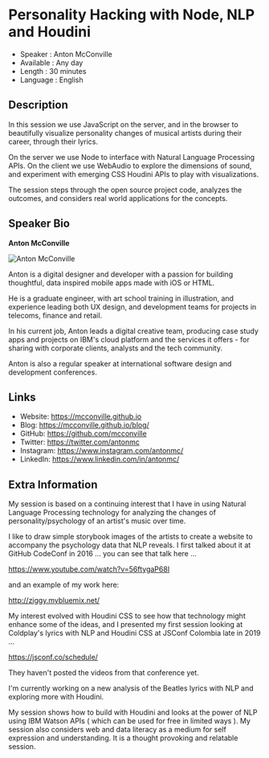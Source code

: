 Personality Hacking with Node, NLP and Houdini
=================================================

* Speaker   : Anton McConville
* Available : Any day
* Length    : 30 minutes
* Language  : English

Description
-----------

In this session we use JavaScript on the server, and in the browser to beautifully visualize personality changes of musical artists during their career, through their lyrics.

On the server we use Node to interface with Natural Language Processing APIs. On the client we use WebAudio to explore the dimensions of sound, and experiment with emerging CSS Houdini APIs to play with visualizations.

The session steps through the open source project code, analyzes the outcomes, and considers real world applications for the concepts.

Speaker Bio
-----------

**Anton McConville**

![Anton McConville](https://raw.githubusercontent.com/mcconville/mcconville.github.io/master/images/antonmc.png)

Anton is a digital designer and developer with a passion for building thoughtful, data inspired mobile apps made with iOS or HTML.

He is a graduate engineer, with art school training in illustration, and experience leading both UX design, and development teams for projects in telecoms, finance and retail.

In his current job, Anton leads a digital creative team, producing case study apps and projects on IBM's cloud platform and the services it offers - for sharing with corporate clients, analysts and the tech community.

Anton is also a regular speaker at international software design and development conferences.


Links
-----

* Website: https://mcconville.github.io
* Blog: https://mcconville.github.io/blog/
* GitHub: https://github.com/mcconville
* Twitter: https://twitter.com/antonmc
* Instagram: https://www.instagram.com/antonmc/
* LinkedIn: https://www.linkedin.com/in/antonmc/

Extra Information
-----------------

My session is based on a continuing interest that I have in using Natural Language Processing technology for analyzing the changes of personality/psychology of an artist's music over time.

I like to draw simple storybook images of the artists to create a website to accompany the psychology data that NLP reveals. I first talked about it at GitHub CodeConf in 2016 ... you can see that talk here ...

https://www.youtube.com/watch?v=56ftygaP68I

and an example of my work here:

http://ziggy.mybluemix.net/

My interest evolved with Houdini CSS to see how that technology might enhance some of the ideas, and I presented my first session looking at Coldplay's lyrics with NLP and Houdini CSS at JSConf Colombia late in 2019 ...

https://jsconf.co/schedule/

They haven't posted the videos from that conference yet.

I'm currently working on a new analysis of the Beatles lyrics with NLP and exploring more with Houdini.

My session shows how to build with Houdini and looks at the power of NLP using IBM Watson APIs ( which can be used for free in limited ways ). My session also considers web and data literacy as a medium for self expression and understanding. It is a thought provoking and relatable session.
